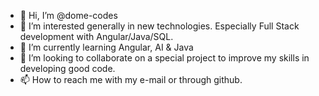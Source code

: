 - 👋 Hi, I’m @dome-codes
- 👀 I’m interested generally in new technologies. Especially Full Stack development with Angular/Java/SQL. 
- 🌱 I’m currently learning Angular, AI & Java
- 💞️ I’m looking to collaborate on a special project to improve my skills in developing good code.
- 📫 How to reach me with my e-mail or through github.

<!---
dome-codes/dome-codes is a ✨ special ✨ repository because its `README.md` (this file) appears on your GitHub profile.
You can click the Preview link to take a look at your changes.
--->
